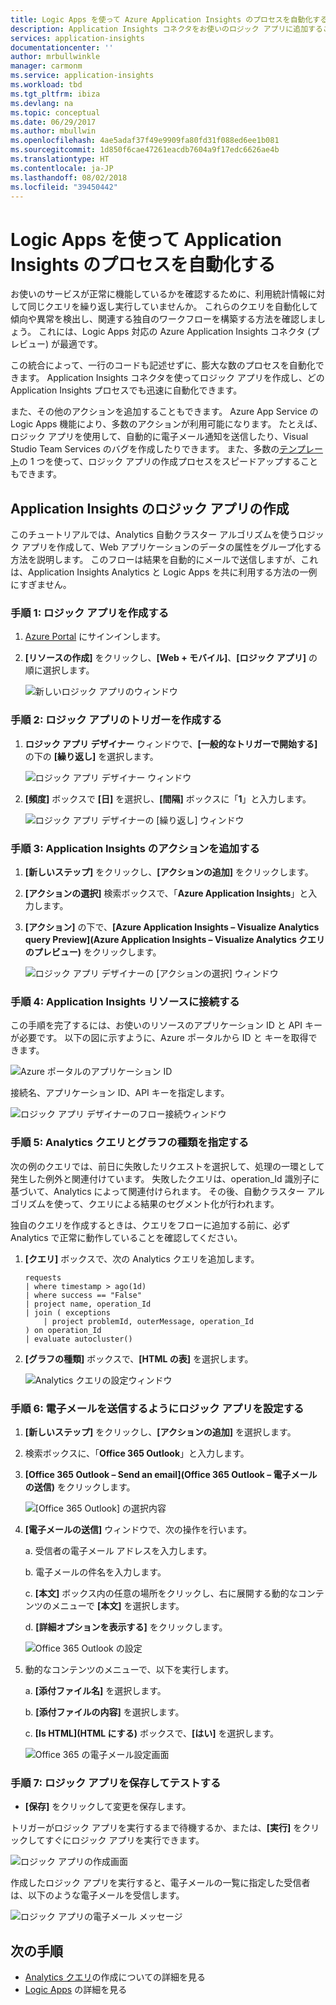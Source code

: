 ```yaml
---
title: Logic Apps を使って Azure Application Insights のプロセスを自動化する
description: Application Insights コネクタをお使いのロジック アプリに追加することで、反復可能なプロセスを迅速に自動化する方法を説明します。
services: application-insights
documentationcenter: ''
author: mrbullwinkle
manager: carmonm
ms.service: application-insights
ms.workload: tbd
ms.tgt_pltfrm: ibiza
ms.devlang: na
ms.topic: conceptual
ms.date: 06/29/2017
ms.author: mbullwin
ms.openlocfilehash: 4ae5adaf37f49e9909fa80fd31f088ed6ee1b081
ms.sourcegitcommit: 1d850f6cae47261eacdb7604a9f17edc6626ae4b
ms.translationtype: HT
ms.contentlocale: ja-JP
ms.lasthandoff: 08/02/2018
ms.locfileid: "39450442"
---
```

# <a name="automate-application-insights-processes-by-using-logic-apps"></a>Logic Apps を使って Application Insights のプロセスを自動化する

お使いのサービスが正常に機能しているかを確認するために、利用統計情報に対して同じクエリを繰り返し実行していませんか。 これらのクエリを自動化して傾向や異常を検出し、関連する独自のワークフローを構築する方法を確認しましょう。 これには、Logic Apps 対応の Azure Application Insights コネクタ (プレビュー) が最適です。

この統合によって、一行のコードも記述せずに、膨大な数のプロセスを自動化できます。 Application Insights コネクタを使ってロジック アプリを作成し、どの Application Insights プロセスでも迅速に自動化できます。 

また、その他のアクションを追加することもできます。 Azure App Service の Logic Apps 機能により、多数のアクションが利用可能になります。 たとえば、ロジック アプリを使用して、自動的に電子メール通知を送信したり、Visual Studio Team Services のバグを作成したりできます。 また、多数の[テンプレート](https://docs.microsoft.com/azure/logic-apps/logic-apps-use-logic-app-templates)の 1 つを使って、ロジック アプリの作成プロセスをスピードアップすることもできます。 

## <a name="create-a-logic-app-for-application-insights"></a>Application Insights のロジック アプリの作成

このチュートリアルでは、Analytics 自動クラスター アルゴリズムを使うロジック アプリを作成して、Web アプリケーションのデータの属性をグループ化する方法を説明します。 このフローは結果を自動的にメールで送信しますが、これは、Application Insights Analytics と Logic Apps を共に利用する方法の一例にすぎません。 

### <a name="step-1-create-a-logic-app"></a>手順 1: ロジック アプリを作成する
1. [Azure Portal](https://portal.azure.com) にサインインします。
1. **[リソースの作成]** をクリックし、**[Web + モバイル]**、**[ロジック アプリ]** の順に選択します。

    ![新しいロジック アプリのウィンドウ](./media/automate-with-logic-apps/logicapp1.png)

### <a name="step-2-create-a-trigger-for-your-logic-app"></a>手順 2: ロジック アプリのトリガーを作成する
1. **ロジック アプリ デザイナー** ウィンドウで、**[一般的なトリガーで開始する]** の下の **[繰り返し]** を選択します。

    ![ロジック アプリ デザイナー ウィンドウ](./media/automate-with-logic-apps/logicapp2.png)

1. **[頻度]** ボックスで **[日]** を選択し、**[間隔]** ボックスに「**1**」と入力します。

    ![ロジック アプリ デザイナーの [繰り返し] ウィンドウ](./media/automate-with-logic-apps/step2b.png)

### <a name="step-3-add-an-application-insights-action"></a>手順 3: Application Insights のアクションを追加する
1. **[新しいステップ]** をクリックし、**[アクションの追加]** をクリックします。

1. **[アクションの選択]** 検索ボックスで、「**Azure Application Insights**」と入力します。

1. **[アクション]** の下で、**[Azure Application Insights – Visualize Analytics query Preview]\(Azure Application Insights – Visualize Analytics クエリのプレビュー\)** をクリックします。

    ![ロジック アプリ デザイナーの [アクションの選択] ウィンドウ](./media/automate-with-logic-apps/flow2.png)

### <a name="step-4-connect-to-an-application-insights-resource"></a>手順 4: Application Insights リソースに接続する

この手順を完了するには、お使いのリソースのアプリケーション ID と API キーが必要です。 以下の図に示すように、Azure ポータルから ID と キーを取得できます。

![Azure ポータルのアプリケーション ID](./media/automate-with-logic-apps/appid.png) 

接続名、アプリケーション ID、API キーを指定します。

![ロジック アプリ デザイナーのフロー接続ウィンドウ](./media/automate-with-logic-apps/flow3.png)

### <a name="step-5-specify-the-analytics-query-and-chart-type"></a>手順 5: Analytics クエリとグラフの種類を指定する
次の例のクエリでは、前日に失敗したリクエストを選択して、処理の一環として発生した例外と関連付けています。 失敗したクエリは、operation_Id 識別子に基づいて、Analytics によって関連付けられます。 その後、自動クラスター アルゴリズムを使って、クエリによる結果のセグメント化が行われます。 

独自のクエリを作成するときは、クエリをフローに追加する前に、必ず Analytics で正常に動作していることを確認してください。

1. **[クエリ]** ボックスで、次の Analytics クエリを追加します。 

    ```
    requests
    | where timestamp > ago(1d)
    | where success == "False"
    | project name, operation_Id
    | join ( exceptions
        | project problemId, outerMessage, operation_Id
    ) on operation_Id
    | evaluate autocluster()
    ```

1. **[グラフの種類]** ボックスで、**[HTML の表]** を選択します。

    ![Analytics クエリの設定ウィンドウ](./media/automate-with-logic-apps/flow4.png)

### <a name="step-6-configure-the-logic-app-to-send-email"></a>手順 6: 電子メールを送信するようにロジック アプリを設定する

1. **[新しいステップ]** をクリックし、**[アクションの追加]** を選択します。

1. 検索ボックスに、「**Office 365 Outlook**」と入力します。

1. **[Office 365 Outlook – Send an email]\(Office 365 Outlook – 電子メールの送信\)** をクリックします。

    ![[Office 365 Outlook] の選択内容](./media/automate-with-logic-apps/flow2b.png)

1. **[電子メールの送信]** ウィンドウで、次の操作を行います。

   a. 受信者の電子メール アドレスを入力します。

   b. 電子メールの件名を入力します。

   c. **[本文]** ボックス内の任意の場所をクリックし、右に展開する動的なコンテンツのメニューで **[本文]** を選択します。

   d. **[詳細オプションを表示する]** をクリックします。

      ![Office 365 Outlook の設定](./media/automate-with-logic-apps/flow5.png)

1. 動的なコンテンツのメニューで、以下を実行します。

    a. **[添付ファイル名]** を選択します。

    b. **[添付ファイルの内容]** を選択します。
    
    c. **[Is HTML]\(HTML にする\)** ボックスで、**[はい]** を選択します。

      ![Office 365 の電子メール設定画面](./media/automate-with-logic-apps/flow7.png)

### <a name="step-7-save-and-test-your-logic-app"></a>手順 7: ロジック アプリを保存してテストする
* **[保存]** をクリックして変更を保存します。

トリガーがロジック アプリを実行するまで待機するか、または、**[実行]** をクリックしてすぐにロジック アプリを実行できます。

![ロジック アプリの作成画面](./media/automate-with-logic-apps/step7.png)

作成したロジック アプリを実行すると、電子メールの一覧に指定した受信者は、以下のような電子メールを受信します。

![ロジック アプリの電子メール メッセージ](./media/automate-with-logic-apps/flow9.png)

## <a name="next-steps"></a>次の手順

- [Analytics クエリ](app-insights-analytics-using.md)の作成についての詳細を見る
- [Logic Apps](https://docs.microsoft.com/azure/logic-apps/logic-apps-what-are-logic-apps) の詳細を見る



<!--Link references-->





